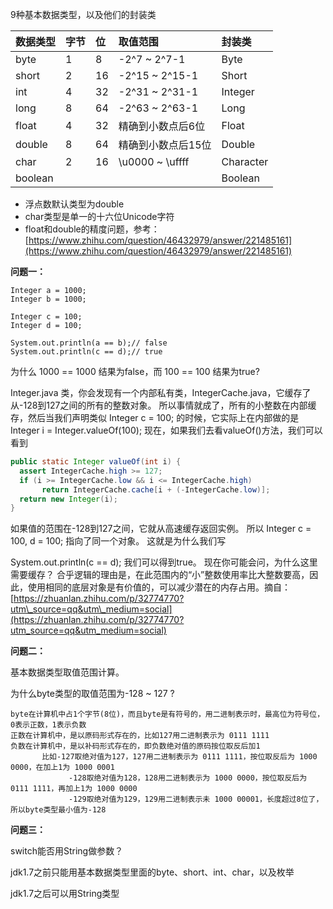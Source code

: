 9种基本数据类型，以及他们的封装类

| 数据类型 | 字节 | 位 | 取值范围 | 封装类 |
| :--- | :--- | :--- | :--- | :--- |
| byte | 1 | 8 | -2^7 ~ 2^7-1 | Byte |
| short | 2 | 16 | -2^15 ~ 2^15-1 | Short |
| int | 4 | 32 | -2^31 ~ 2^31-1 | Integer |
| long | 8 | 64 | -2^63 ~ 2^63-1 | Long |
| float | 4 | 32 | 精确到小数点后6位 | Float |
| double | 8 | 64 | 精确到小数点后15位 | Double |
| char | 2 | 16 | \u0000 ~ \uffff | Character |
| boolean |  |  |  | Boolean |

* 浮点数默认类型为double
* char类型是单一的十六位Unicode字符
* float和double的精度问题，参考：[https://www.zhihu.com/question/46432979/answer/221485161](https://www.zhihu.com/question/46432979/answer/221485161)



**问题一：**

```
Integer a = 1000;
Integer b = 1000;

Integer c = 100;
Integer d = 100;

System.out.println(a == b);// false
System.out.println(c == d);// true
```

为什么 1000 == 1000 结果为false，而 100 == 100 结果为true?

Integer.java 类，你会发现有一个内部私有类，IntegerCache.java，它缓存了从-128到127之间的所有的整数对象。所以事情就成了，所有的小整数在内部缓存，然后当我们声明类似 Integer c = 100; 的时候，它实际上在内部做的是 Integer i = Integer.valueOf\(100\); 现在，如果我们去看valueOf\(\)方法，我们可以看到

```java
public static Integer valueOf(int i) {
  assert IntegerCache.high >= 127;
  if (i >= IntegerCache.low && i <= IntegerCache.high)
       return IntegerCache.cache[i + (-IntegerCache.low)];
  return new Integer(i);
}
```

如果值的范围在-128到127之间，它就从高速缓存返回实例。所以 Integer c = 100, d = 100; 指向了同一个对象。这就是为什么我们写

System.out.println\(c == d\);我们可以得到true。现在你可能会问，为什么这里需要缓存？合乎逻辑的理由是，在此范围内的“小”整数使用率比大整数要高，因此，使用相同的底层对象是有价值的，可以减少潜在的内存占用。摘自：[https://zhuanlan.zhihu.com/p/32774770?utm\_source=qq&utm\_medium=social](https://zhuanlan.zhihu.com/p/32774770?utm_source=qq&utm_medium=social)



**问题二：**

基本数据类型取值范围计算。

为什么byte类型的取值范围为-128 ~ 127 ?

```
byte在计算机中占1个字节(8位)，而且byte是有符号的，用二进制表示时，最高位为符号位，0表示正数，1表示负数
正数在计算机中，是以原码形式存在的，比如127用二进制表示为 0111 1111
负数在计算机中，是以补码形式存在的，即负数绝对值的原码按位取反后加1
       比如-127取绝对值为127，127用二进制表示为 0111 1111，按位取反后为 1000 0000，在加上1为 1000 0001
             -128取绝对值为128，128用二进制表示为 1000 0000，按位取反后为 0111 1111，再加上1为 1000 0000
             -129取绝对值为129，129用二进制表示未 1000 00001，长度超过8位了，所以byte类型最小值为-128
```



**问题三：**

switch能否用String做参数？

jdk1.7之前只能用基本数据类型里面的byte、short、int、char，以及枚举

jdk1.7之后可以用String类型

